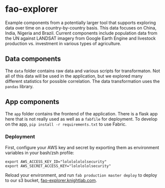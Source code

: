 fao-explorer
============

Example components from a potentially larger tool that supports exploring data over time on a country-by-country basis. This data focuses on China, India, Nigeria and Brazil. Current components include population data from the UN against LANDSAT imagery from Google Earth Engine and livestock production vs. investment in various types of agriculture.

## Data components

The `data` folder contains raw data and various scripts for transformaton. Not all of this data will be used in the application, but we explored many different statistics for possible correlation. The data transformation uses the `pandas` library. 

## App components

The `app` folder contains the frontend of the application. There is a flask app here that is not really used as well as a `fabfile` for deployment. To develop on the app, `pip install -r requirements.txt` to use Fabric.

### Deployment

First, configure your AWS key and secret by exporting them as environment variables in your bash/zsh profile:

```
export AWS_ACCESS_KEY_ID="lolololololsecurity"
export AWS_SECRET_ACCESS_KEY="lololololsecurity"
```

Reload your environment, and run `fab production master deploy` to deploy to our s3 bucket, [fao-explorer.knightlab.com](http://fao-explorer.knightlab.com). 